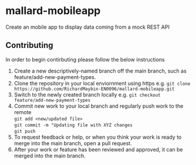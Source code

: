 # mallard-mobileapp

Create an mobile app to display data coming from a mock REST API

Contributing
------------

In order to begin contirbuting please follow the below instructions

1. Create a new descriptively-named branch off the main branch, such as feature/add-new-payment-types.
2. Clone the repository in your local enviornment using https e.g. `git clone https://github.com/RichardMaybin-EN0096/mallard-mobileapp.git`
3. Switch to the newly created branch locally e.g. `git checkout feature/add-new-payment-types`
4. Commit new work to your local branch and regularly push work to the remote<br>
`git add <new/updated file>`<br>
`git commit -m "Updating file with XYZ changes`<br>
`git push`<br>
5. To request feedback or help, or when you think your work is ready to merge into the main branch, open a pull request.
6. After your work or feature has been reviewed and approved, it can be merged into the main branch.
